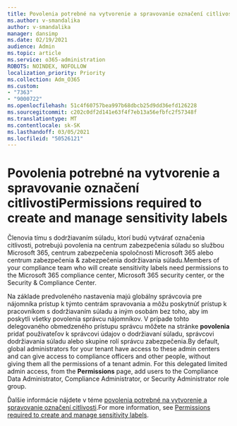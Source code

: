 ```yaml
---
title: Povolenia potrebné na vytvorenie a spravovanie označení citlivosti
ms.author: v-smandalika
author: v-smandalika
manager: dansimp
ms.date: 02/19/2021
audience: Admin
ms.topic: article
ms.service: o365-administration
ROBOTS: NOINDEX, NOFOLLOW
localization_priority: Priority
ms.collection: Adm_O365
ms.custom:
- "7363"
- "9000722"
ms.openlocfilehash: 51c4f60757bea997b68dbcb25d9dd36efd126228
ms.sourcegitcommit: c202c0df2d141e63f4f7eb13a56efbfc2f57348f
ms.translationtype: MT
ms.contentlocale: sk-SK
ms.lasthandoff: 03/05/2021
ms.locfileid: "50526121"
---
```

# <a name="permissions-required-to-create-and-manage-sensitivity-labels"></a><span data-ttu-id="e712d-102">Povolenia potrebné na vytvorenie a spravovanie označení citlivosti</span><span class="sxs-lookup"><span data-stu-id="e712d-102">Permissions required to create and manage sensitivity labels</span></span>

<span data-ttu-id="e712d-103">Členovia tímu s dodržiavaním súladu, ktorí budú vytvárať označenia citlivosti, potrebujú povolenia na centrum zabezpečenia súladu so službou Microsoft 365, centrum zabezpečenia spoločnosti Microsoft 365 alebo centrum zabezpečenia & zabezpečenia dodržiavania súladu.</span><span class="sxs-lookup"><span data-stu-id="e712d-103">Members of your compliance team who will create sensitivity labels need permissions to the Microsoft 365 compliance center, Microsoft 365 security center, or the Security & Compliance Center.</span></span>

<span data-ttu-id="e712d-104">Na základe predvoleného nastavenia majú globálny správcovia pre nájomníka prístup k týmto centrám spravovania a môžu poskytnúť prístup k pracovníkom s dodržiavaním súladu a iným osobám bez toho, aby im poskytli všetky povolenia správcu nájomníkov. V prípade tohto delegovaného obmedzeného prístupu správcu môžete na stránke **povolenia** pridať používateľov k správcovi údajov o dodržiavaní súladu, správcovi dodržiavania súladu alebo skupine rolí správcu zabezpečenia.</span><span class="sxs-lookup"><span data-stu-id="e712d-104">By default, global administrators for your tenant have access to these admin centers and can give access to compliance officers and other people, without giving them all the permissions of a tenant admin. For this delegated limited admin access, from the **Permissions** page, add users to the Compliance Data Administrator, Compliance Administrator, or Security Administrator role group.</span></span>

<span data-ttu-id="e712d-105">Ďalšie informácie nájdete v téme [povolenia potrebné na vytvorenie a spravovanie označení citlivosti](https://docs.microsoft.com/microsoft-365/compliance/get-started-with-sensitivity-labels).</span><span class="sxs-lookup"><span data-stu-id="e712d-105">For more information, see [Permissions required to create and manage sensitivity labels](https://docs.microsoft.com/microsoft-365/compliance/get-started-with-sensitivity-labels).</span></span>